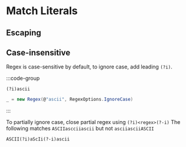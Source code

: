 # Match Literals

## Escaping

## Case-insensitive

Regex is case-sensitive by default, to ignore case, add leading `(?i)`.

:::code-group

```regex
(?i)ascii
```

```cs
_ = new Regex(@"ascii", RegexOptions.IgnoreCase)
```

:::

To partially ignore case, close partial regex using `(?i)<regex>(?-i)`
The following matches `ASCIIascciiascii` but not `asciiasciiASCII`

```regex
ASCII(?i)aScIi(?-i)ascii
```
